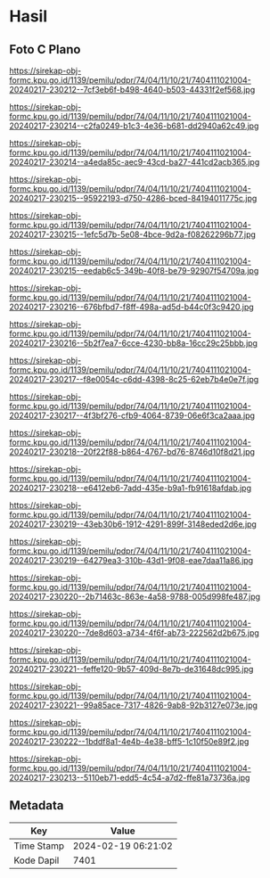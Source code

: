 # Hasil

## Foto C Plano

https://sirekap-obj-formc.kpu.go.id/1139/pemilu/pdpr/74/04/11/10/21/7404111021004-20240217-230212--7cf3eb6f-b498-4640-b503-44331f2ef568.jpg

https://sirekap-obj-formc.kpu.go.id/1139/pemilu/pdpr/74/04/11/10/21/7404111021004-20240217-230214--c2fa0249-b1c3-4e36-b681-dd2940a62c49.jpg

https://sirekap-obj-formc.kpu.go.id/1139/pemilu/pdpr/74/04/11/10/21/7404111021004-20240217-230214--a4eda85c-aec9-43cd-ba27-441cd2acb365.jpg

https://sirekap-obj-formc.kpu.go.id/1139/pemilu/pdpr/74/04/11/10/21/7404111021004-20240217-230215--95922193-d750-4286-bced-84194011775c.jpg

https://sirekap-obj-formc.kpu.go.id/1139/pemilu/pdpr/74/04/11/10/21/7404111021004-20240217-230215--1efc5d7b-5e08-4bce-9d2a-f08262296b77.jpg

https://sirekap-obj-formc.kpu.go.id/1139/pemilu/pdpr/74/04/11/10/21/7404111021004-20240217-230215--eedab6c5-349b-40f8-be79-92907f54709a.jpg

https://sirekap-obj-formc.kpu.go.id/1139/pemilu/pdpr/74/04/11/10/21/7404111021004-20240217-230216--676bfbd7-f8ff-498a-ad5d-b44c0f3c9420.jpg

https://sirekap-obj-formc.kpu.go.id/1139/pemilu/pdpr/74/04/11/10/21/7404111021004-20240217-230216--5b2f7ea7-6cce-4230-bb8a-16cc29c25bbb.jpg

https://sirekap-obj-formc.kpu.go.id/1139/pemilu/pdpr/74/04/11/10/21/7404111021004-20240217-230217--f8e0054c-c6dd-4398-8c25-62eb7b4e0e7f.jpg

https://sirekap-obj-formc.kpu.go.id/1139/pemilu/pdpr/74/04/11/10/21/7404111021004-20240217-230217--4f3bf276-cfb9-4064-8739-06e6f3ca2aaa.jpg

https://sirekap-obj-formc.kpu.go.id/1139/pemilu/pdpr/74/04/11/10/21/7404111021004-20240217-230218--20f22f88-b864-4767-bd76-8746d10f8d21.jpg

https://sirekap-obj-formc.kpu.go.id/1139/pemilu/pdpr/74/04/11/10/21/7404111021004-20240217-230218--e6412eb6-7add-435e-b9a1-fb91618afdab.jpg

https://sirekap-obj-formc.kpu.go.id/1139/pemilu/pdpr/74/04/11/10/21/7404111021004-20240217-230219--43eb30b6-1912-4291-899f-3148eded2d6e.jpg

https://sirekap-obj-formc.kpu.go.id/1139/pemilu/pdpr/74/04/11/10/21/7404111021004-20240217-230219--64279ea3-310b-43d1-9f08-eae7daa11a86.jpg

https://sirekap-obj-formc.kpu.go.id/1139/pemilu/pdpr/74/04/11/10/21/7404111021004-20240217-230220--2b71463c-863e-4a58-9788-005d998fe487.jpg

https://sirekap-obj-formc.kpu.go.id/1139/pemilu/pdpr/74/04/11/10/21/7404111021004-20240217-230220--7de8d603-a734-4f6f-ab73-222562d2b675.jpg

https://sirekap-obj-formc.kpu.go.id/1139/pemilu/pdpr/74/04/11/10/21/7404111021004-20240217-230221--feffe120-9b57-409d-8e7b-de31648dc995.jpg

https://sirekap-obj-formc.kpu.go.id/1139/pemilu/pdpr/74/04/11/10/21/7404111021004-20240217-230221--99a85ace-7317-4826-9ab8-92b3127e073e.jpg

https://sirekap-obj-formc.kpu.go.id/1139/pemilu/pdpr/74/04/11/10/21/7404111021004-20240217-230222--1bddf8a1-4e4b-4e38-bff5-1c10f50e89f2.jpg

https://sirekap-obj-formc.kpu.go.id/1139/pemilu/pdpr/74/04/11/10/21/7404111021004-20240217-230213--5110eb71-edd5-4c54-a7d2-ffe81a73736a.jpg


## Metadata

| Key        | Value               |
| ---------- | ------------------- |
| Time Stamp | 2024-02-19 06:21:02 |
| Kode Dapil | 7401                |



